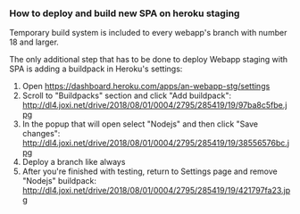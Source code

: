 ### How to deploy and build new SPA on heroku staging

Temporary build system is included to every webapp's branch with number 18 and larger.

The only additional step that has to be done to deploy Webapp staging with SPA is adding a buildpack in Heroku's settings:

1. Open https://dashboard.heroku.com/apps/an-webapp-stg/settings
2. Scroll to "Buildpacks" section and click "Add buildpack": http://dl4.joxi.net/drive/2018/08/01/0004/2795/285419/19/97ba8c5fbe.jpg
3. In the popup that will open select "Nodejs" and then click "Save changes": http://dl4.joxi.net/drive/2018/08/01/0004/2795/285419/19/38556576bc.jpg
4. Deploy a branch like always
5. After you're finished with testing, return to Settings page and remove "Nodejs" buildpack: http://dl4.joxi.net/drive/2018/08/01/0004/2795/285419/19/421797fa23.jpg